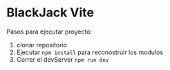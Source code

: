 # BlackJack Vite

Pasos para ejecutar proyecto:

1. clonar repositorio
2. Ejecutar `npm install` para reconostruir los modulos
3. Correr el devServer `npm run dev`
